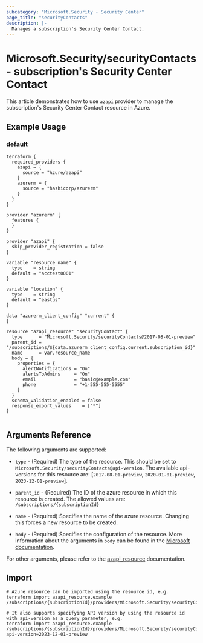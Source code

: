 ```yaml
---
subcategory: "Microsoft.Security - Security Center"
page_title: "securityContacts"
description: |-
  Manages a subscription's Security Center Contact.
---
```


# Microsoft.Security/securityContacts - subscription's Security Center Contact

This article demonstrates how to use `azapi` provider to manage the subscription's Security Center Contact resource in Azure.

## Example Usage

### default

```hcl
terraform {
  required_providers {
    azapi = {
      source = "Azure/azapi"
    }
    azurerm = {
      source = "hashicorp/azurerm"
    }
  }
}

provider "azurerm" {
  features {
  }
}

provider "azapi" {
  skip_provider_registration = false
}

variable "resource_name" {
  type    = string
  default = "acctest0001"
}

variable "location" {
  type    = string
  default = "eastus"
}

data "azurerm_client_config" "current" {
}

resource "azapi_resource" "securityContact" {
  type      = "Microsoft.Security/securityContacts@2017-08-01-preview"
  parent_id = "/subscriptions/${data.azurerm_client_config.current.subscription_id}"
  name      = var.resource_name
  body = {
    properties = {
      alertNotifications = "On"
      alertsToAdmins     = "On"
      email              = "basic@example.com"
      phone              = "+1-555-555-5555"
    }
  }
  schema_validation_enabled = false
  response_export_values    = ["*"]
}


```



## Arguments Reference

The following arguments are supported:

* `type` - (Required) The type of the resource. This should be set to `Microsoft.Security/securityContacts@api-version`. The available api-versions for this resource are: [`2017-08-01-preview`, `2020-01-01-preview`, `2023-12-01-preview`].

* `parent_id` - (Required) The ID of the azure resource in which this resource is created. The allowed values are:  
  `/subscriptions/{subscriptionId}`

* `name` - (Required) Specifies the name of the azure resource. Changing this forces a new resource to be created.

* `body` - (Required) Specifies the configuration of the resource. More information about the arguments in `body` can be found in the [Microsoft documentation](https://learn.microsoft.com/en-us/azure/templates/Microsoft.Security/securityContacts?pivots=deployment-language-terraform).

For other arguments, please refer to the [azapi_resource](https://registry.terraform.io/providers/Azure/azapi/latest/docs/resources/resource) documentation.

## Import

 ```shell
 # Azure resource can be imported using the resource id, e.g.
 terraform import azapi_resource.example /subscriptions/{subscriptionId}/providers/Microsoft.Security/securityContacts/{resourceName}
 
 # It also supports specifying API version by using the resource id with api-version as a query parameter, e.g.
 terraform import azapi_resource.example /subscriptions/{subscriptionId}/providers/Microsoft.Security/securityContacts/{resourceName}?api-version=2023-12-01-preview
 ```
